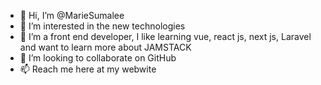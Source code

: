 - 👋 Hi, I’m @MarieSumalee
- 👀 I’m interested in the new technologies 
- 🌱 I’m a front end developer, I like learning vue, react js, next js, Laravel and want to learn more about JAMSTACK
- 💞️ I’m looking to collaborate on GitHub 
- 📫 Reach me here at my webwite 

<!---
MarieSumalee/MarieSumalee is a ✨ special ✨ repository because its `README.md` (this file) appears on your GitHub profile.
You can click the Preview link to take a look at your changes.
--->

